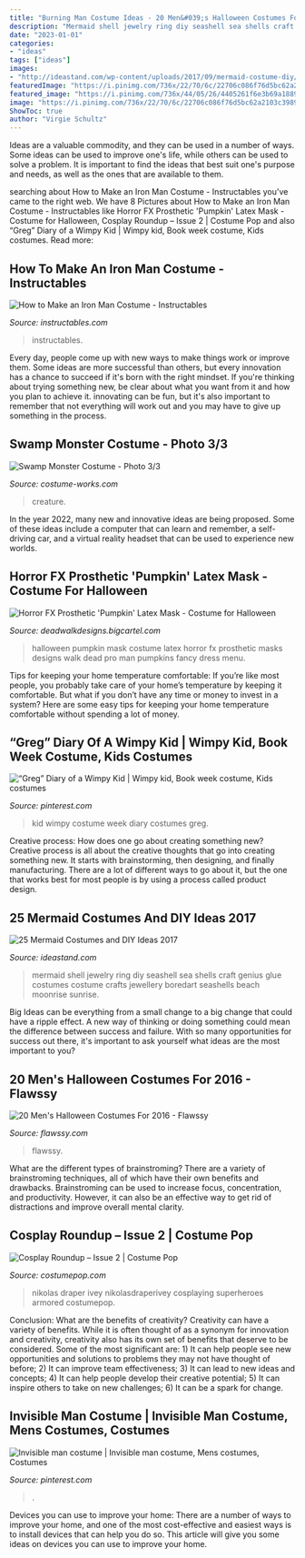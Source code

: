 ```yaml
---
title: "Burning Man Costume Ideas - 20 Men&#039;s Halloween Costumes For 2016"
description: "Mermaid shell jewelry ring diy seashell sea shells craft genius glue costumes costume crafts jewellery boredart seashells beach moonrise sunrise"
date: "2023-01-01"
categories:
- "ideas"
tags: ["ideas"]
images:
- "http://ideastand.com/wp-content/uploads/2017/09/mermaid-costume-diy/11-mermaid-costume-diy-ideas-tutorials.jpg"
featuredImage: "https://i.pinimg.com/736x/22/70/6c/22706c086f76d5bc62a2103c39892221.jpg"
featured_image: "https://i.pinimg.com/736x/44/05/26/4405261f6e3b69a1889a8484db014fe5.jpg"
image: "https://i.pinimg.com/736x/22/70/6c/22706c086f76d5bc62a2103c39892221.jpg"
ShowToc: true
author: "Virgie Schultz"
---
```



Ideas are a valuable commodity, and they can be used in a number of ways. Some ideas can be used to improve one's life, while others can be used to solve a problem. It is important to find the ideas that best suit one's purpose and needs, as well as the ones that are available to them.

	

		
searching about How to Make an Iron Man Costume - Instructables you've came to the right web. We have 8 Pictures about How to Make an Iron Man Costume - Instructables like Horror FX Prosthetic &#039;Pumpkin&#039; Latex Mask - Costume for Halloween, Cosplay Roundup – Issue 2 | Costume Pop and also “Greg” Diary of a Wimpy Kid | Wimpy kid, Book week costume, Kids costumes. Read more:
		
    
## How To Make An Iron Man Costume - Instructables

<img loading=lazy src="https://content.instructables.com/ORIG/FNP/UB9Z/IEX4ZFDI/FNPUB9ZIEX4ZFDI.jpg?auto=webp&amp;frame=1" onerror="this.onerror=null;this.src='https://tse4.mm.bing.net/th?id=OIP.Hvjgo052a3skK3z1Kb6E3gHaGL&amp;pid=15.1';" alt="How to Make an Iron Man Costume - Instructables">

_Source: instructables.com_

>instructables. 

	

Every day, people come up with new ways to make things work or improve them. Some ideas are more successful than others, but every innovation has a chance to succeed if it's born with the right mindset. If you're thinking about trying something new, be clear about what you want from it and how you plan to achieve it. innovating can be fun, but it's also important to remember that not everything will work out and you may have to give up something in the process.

    
## Swamp Monster Costume - Photo 3/3

<img loading=lazy src="https://photos.costume-works.com/full/swamp_monster6.jpg" onerror="this.onerror=null;this.src='https://tse1.mm.bing.net/th?id=OIP.N9v1opmTOn2VwnyAkxx8RQHaJ4&amp;pid=15.1';" alt="Swamp Monster Costume - Photo 3/3">

_Source: costume-works.com_

>creature. 

	

In the year 2022, many new and innovative ideas are being proposed. Some of these ideas include a computer that can learn and remember, a self-driving car, and a virtual reality headset that can be used to experience new worlds.

    
## Horror FX Prosthetic &#039;Pumpkin&#039; Latex Mask - Costume For Halloween

<img loading=lazy src="https://assets.bigcartel.com/product_images/126222408/Pumpkin.jpg?auto=format&amp;fit=max&amp;h=1200&amp;w=1200" onerror="this.onerror=null;this.src='https://tse4.mm.bing.net/th?id=OIP.JFEACg6_X53RClokTwle1QHaLE&amp;pid=15.1';" alt="Horror FX Prosthetic &#039;Pumpkin&#039; Latex Mask - Costume for Halloween">

_Source: deadwalkdesigns.bigcartel.com_

>halloween pumpkin mask costume latex horror fx prosthetic masks designs walk dead pro man pumpkins fancy dress menu. 

	

Tips for keeping your home temperature comfortable:
If you’re like most people, you probably take care of your home’s temperature by keeping it comfortable. But what if you don’t have any time or money to invest in a system? Here are some easy tips for keeping your home temperature comfortable without spending a lot of money.

    
## “Greg” Diary Of A Wimpy Kid | Wimpy Kid, Book Week Costume, Kids Costumes

<img loading=lazy src="https://i.pinimg.com/736x/22/70/6c/22706c086f76d5bc62a2103c39892221.jpg" onerror="this.onerror=null;this.src='https://tse1.mm.bing.net/th?id=OIP.SxEbhZ4uYSUXV26MaEmw_AHaJ3&amp;pid=15.1';" alt="“Greg” Diary of a Wimpy Kid | Wimpy kid, Book week costume, Kids costumes">

_Source: pinterest.com_

>kid wimpy costume week diary costumes greg. 

	

Creative process: How does one go about creating something new?
Creative process is all about the creative thoughts that go into creating something new. It starts with brainstorming, then designing, and finally manufacturing. There are a lot of different ways to go about it, but the one that works best for most people is by using a process called product design.

    
## 25 Mermaid Costumes And DIY Ideas 2017

<img loading=lazy src="http://ideastand.com/wp-content/uploads/2017/09/mermaid-costume-diy/11-mermaid-costume-diy-ideas-tutorials.jpg" onerror="this.onerror=null;this.src='https://tse3.mm.bing.net/th?id=OIP.j-oitD23LIqViHeXTVWjBgHaJ4&amp;pid=15.1';" alt="25 Mermaid Costumes and DIY Ideas 2017">

_Source: ideastand.com_

>mermaid shell jewelry ring diy seashell sea shells craft genius glue costumes costume crafts jewellery boredart seashells beach moonrise sunrise. 

	

Big Ideas can be everything from a small change to a big change that could have a ripple effect. A new way of thinking or doing something could mean the difference between success and failure. With so many opportunities for success out there, it's important to ask yourself what ideas are the most important to you?

    
## 20 Men&#039;s Halloween Costumes For 2016 - Flawssy

<img loading=lazy src="http://flawssy.com/wp-content/uploads/2016/05/Halloween-costumes-for-men-batman-superhero-costumes.jpg" onerror="this.onerror=null;this.src='https://tse1.mm.bing.net/th?id=OIP.sbwSIQK4jg1JLAAqCYkFRgHaJ4&amp;pid=15.1';" alt="20 Men&#039;s Halloween Costumes For 2016 - Flawssy">

_Source: flawssy.com_

>flawssy. 

	

What are the different types of brainstroming?
There are a variety of brainstroming techniques, all of which have their own benefits and drawbacks. Brainstroming can be used to increase focus, concentration, and productivity. However, it can also be an effective way to get rid of distractions and improve overall mental clarity.

    
## Cosplay Roundup – Issue 2 | Costume Pop

<img loading=lazy src="https://www.costumepop.com/wp-content/uploads/2014/09/miles-morales-spider-man-cosplay-costumepop.jpg" onerror="this.onerror=null;this.src='https://tse1.mm.bing.net/th?id=OIP.JCiiTXglLspSjRSsac2UggHaLH&amp;pid=15.1';" alt="Cosplay Roundup – Issue 2 | Costume Pop">

_Source: costumepop.com_

>nikolas draper ivey nikolasdraperivey cosplaying superheroes armored costumepop. 

	

Conclusion: What are the benefits of creativity?
Creativity can have a variety of benefits. While it is often thought of as a synonym for innovation and creativity, creativity also has its own set of benefits that deserve to be considered. Some of the most significant are: 1) It can help people see new opportunities and solutions to problems they may not have thought of before; 2) It can improve team effectiveness; 3) It can lead to new ideas and concepts; 4) It can help people develop their creative potential; 5) It can inspire others to take on new challenges; 6) It can be a spark for change.

    
## Invisible Man Costume | Invisible Man Costume, Mens Costumes, Costumes

<img loading=lazy src="https://i.pinimg.com/736x/44/05/26/4405261f6e3b69a1889a8484db014fe5.jpg" onerror="this.onerror=null;this.src='https://tse4.mm.bing.net/th?id=OIP.H0kt_CKdsQHlQ6PbWyx1NwHaJ3&amp;pid=15.1';" alt="Invisible man costume | Invisible man costume, Mens costumes, Costumes">

_Source: pinterest.com_

>. 

	

Devices you can use to improve your home:
There are a number of ways to improve your home, and one of the most cost-effective and easiest ways is to install devices that can help you do so. This article will give you some ideas on devices you can use to improve your home.

